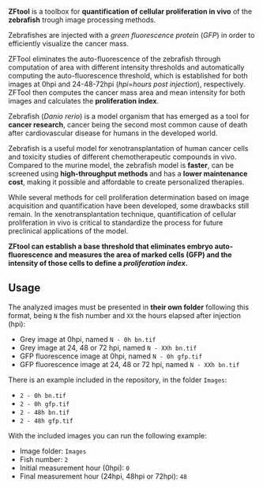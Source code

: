 **ZFtool** is a toolbox for **quantification of cellular proliferation in vivo** of the **zebrafish** trough image processing methods.

Zebrafishes are injected with a *green fluorescence protein* (*GFP*) in order to efficiently visualize the cancer mass.

ZFTool eliminates the auto-fluorescence of the zebrafish through computation of area with different intensity thresholds and automatically computing the auto-fluorescence threshold, which is established for both images at 0hpi and 24-48-72hpi (_hpi=hours post injection_), respectively. ZFTool then computes the cancer mass area and mean intensity for both images and calculates the **proliferation index**.

Zebrafish (_Danio rerio_) is a model organism that has emerged as a tool for **cancer
research**, cancer being the second most common cause of death after cardiovascular
disease for humans in the developed world.

Zebrafish is a useful model for
xenotransplantation of human cancer cells and toxicity studies of different
chemotherapeutic compounds in vivo. Compared to the murine model, the zebrafish
model is **faster**, can be screened using **high-throughput methods** and has a **lower
maintenance cost**, making it possible and affordable to create personalized therapies.

While several methods for cell proliferation determination based on image acquisition
and quantification have been developed, some drawbacks still remain. In the
xenotransplantation technique, quantification of cellular proliferation in vivo is critical to
standardize the process for future preclinical applications of the model.

**ZFtool can establish a base threshold that eliminates embryo auto-fluorescence and
measures the area of marked cells (GFP) and the intensity of those cells to define a
*proliferation index*.**

## Usage

The analyzed images must be presented in **their own folder** following this format, being `N` the fish number and `XX` the hours elapsed after injection (hpi):

 * Grey image at 0hpi, named `N - 0h bn.tif`
 * Grey image at 24, 48 or 72 hpi, named `N - XXh bn.tif`
 * GFP fluorescence image at 0hpi, named `N - 0h gfp.tif`
 * GFP fluorescence image at 24, 48 or 72 hpi, named `N - XXh bn.tif`

There is an example included in the repository, in the folder `Images`:

* `2 - 0h bn.tif`
* `2 - 0h gfp.tif`
* `2 - 48h bn.tif`
* `2 - 48h gfp.tif`


With the included images you can run the following example:

 * Image folder: `Images`
 * Fish number: `2`
 * Initial measurement hour (0hpi): `0`
 * Final measurement hour (24hpi, 48hpi or 72hpi): `48`
